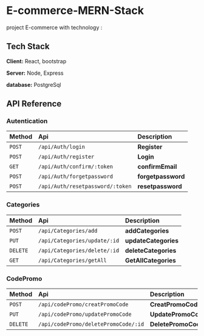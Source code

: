 # E-commerce-MERN-Stack
project E-commerce with technology :

## Tech Stack

**Client:** React, bootstrap

**Server:** Node, Express

**database:** PostgreSql


## API Reference

### Autentication

| Method | Api     | Description                |
| :-------- | :------- | :------------------------- |
| `POST` | `/api/Auth/login` | **Register**|
| `POST` | `/api/Auth/register` | **Login**|
| `GET` | `/api/Auth/confirm/:token` | **confirmEmail**|
| `POST` | `/api/Auth/forgetpassword` | **forgetpassword**|
| `POST` | `/api/Auth/resetpassword/:token` | **resetpassword**|

### Categories

| Method | Api     | Description                |
| :-------- | :------- | :------------------------- |
| `POST` | `/api/Categories/add` | **addCategories**|
| `PUT` | `/api/Categories/update/:id` | **updateCategories**|
| `DELETE` | `/api/Categories/delete/:id` | **deleteCategories**|
| `GET` | `/api/Categories/getAll` | **GetAllCategories**|

### CodePromo

| Method | Api     | Description                |
| :-------- | :------- | :------------------------- |
| `POST` | `/api/codePromo/creatPromoCode` | **CreatPromoCode**|
| `PUT` | `/api/codePromo/updatePromoCode` | **UpdatePromoCode**|
| `DELETE` | `/api/codePromo/deletePromoCode/:id` | **DeletePromoCode**|


